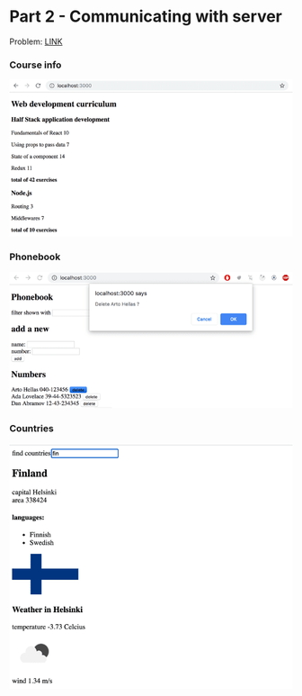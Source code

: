# Part 2 - Communicating with server

Problem: [LINK](https://fullstackopen.com/en/part2)

### Course info

![](/images/courseinfo.png "Course info screenshot")

### Phonebook

![](/images/phonebook.png "Course info screenshot")

### Countries

![](/images/countries.png "Course info screenshot")
